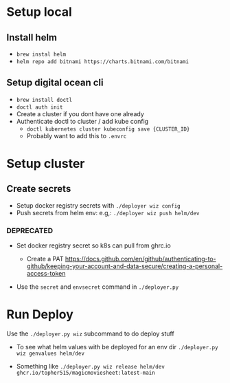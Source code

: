 
# Setup local

## Install helm
- `brew instal helm`
- `helm repo add bitnami https://charts.bitnami.com/bitnami`

## Setup digital ocean cli
- `brew install doctl`
- `doctl auth init`
- Create a cluster if you dont have one already
- Authenticate doctl to cluster / add kube config
    - `doctl kubernetes cluster kubeconfig save {CLUSTER_ID}`
    - Probably want to add this to `.envrc`

# Setup cluster

## Create secrets

- Setup docker registry secrets with `./deployer wiz config`
- Push secrets from helm env: e.g,: `./deployer wiz push helm/dev`

### DEPRECATED
- Set docker registry secret so k8s can pull from ghrc.io
    -  Create a PAT https://docs.github.com/en/github/authenticating-to-github/keeping-your-account-and-data-secure/creating-a-personal-access-token
 
 - Use the `secret` and `envsecret` command in `./deployer.py`

# Run Deploy

Use the `./deployer.py wiz` subcommand to do deploy stuff

- To see what helm values with be deployed for an env dir `./deployer.py wiz genvalues helm/dev`

- Something like `./deployer.py wiz release helm/dev ghcr.io/topher515/magicmoviesheet:latest-main`